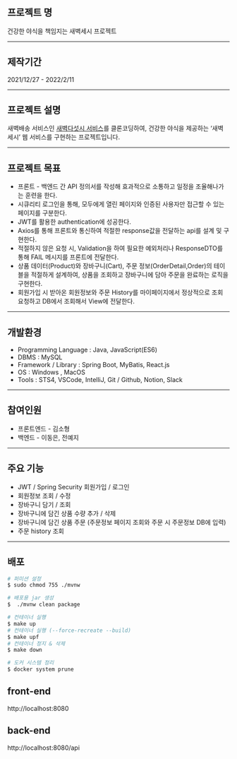 ## 프로젝트 명

건강한 야식을 책임지는 새벽세시 프로젝트

---

## 제작기간

2021/12/27 - 2022/2/11

---

## 프로젝트 설명

새벽배송 서비스인 [새벽다섯시 서비스](https://www.5am.co.kr/shop/calendar_shop.php)를 클론코딩하여, 건강한 야식을 제공하는 ‘새벽 세시’ 웹 서비스를 구현하는 프로젝트입니다.

---

## 프로젝트 목표

- 프론트 - 백엔드 간 API 정의서를 작성해 효과적으로 소통하고 일정을 조율해나가는 훈련을 한다.
- 시큐리티 로그인을 통해, 모두에게 열린 페이지와 인증된 사용자만 접근할 수 있는 페이지를 구분한다.
- JWT를 활용한 authentication에 성공한다.
- Axios를 통해 프론트와 통신하여 적절한 response값을 전달하는 api를 설계 및 구현한다.
- 적절하지 않은 요청 시, Validation을 하여 필요한 예외처리나 ResponseDTO를 통해 FAIL 메시지를 프론트에 전달한다.
- 상품 데이터(Product)와 장바구니(Cart), 주문 정보(OrderDetail,Order)의 테이블을 적절하게 설계하여, 상품을 조회하고 장바구니에 담아 주문을 완료하는 로직을 구현한다.
- 회원가입 시 받아온 회원정보와 주문 History를 마이페이지에서 정상적으로 조회 요청하고 DB에서 조회해서 View에 전달한다.

---

## 개발환경

- Programming Language : Java, JavaScript(ES6)
- DBMS : MySQL
- Framework / Library : Spring Boot, MyBatis, React.js
- OS : Windows , MacOS
- Tools : STS4, VSCode, IntelliJ, Git / Github, Notion, Slack

---

## 참여인원

- 프론트엔드 - 김소형
- 백엔드 - 이동은, 전예지

---

## 주요 기능

- JWT / Spring Security 회원가입 / 로그인
- 회원정보 조회 / 수정
- 장바구니 담기 / 조회
- 장바구니에 담긴 상품 수량 추가 / 삭제
- 장바구니에 담긴 상품 주문 (주문정보 페이지 조회와 주문 시 주문정보 DB에 입력)
- 주문 history 조회

---

## 배포
```bash
# 퍼미션 설정
$ sudo chmod 755 ./mvnw

# 배포용 jar 생성
$  ./mvnw clean package

# 컨테이너 실행
$ make up
# 컨테이너 실행 (--force-recreate --build)
$ make upf
# 컨테이너 정지 & 삭제
$ make down

# 도커 시스템 정리
$ docker system prune
```

## front-end
http://localhost:8080
## back-end
http://localhost:8080/api
